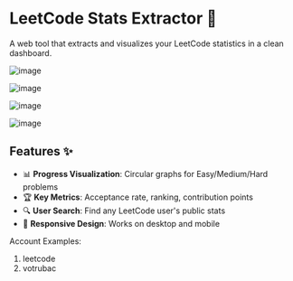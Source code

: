 # LeetCode Stats Extractor 🚀

A web tool that extracts and visualizes your LeetCode statistics in a clean dashboard.

![image](https://github.com/user-attachments/assets/f1c78463-8bbb-4e43-9793-5786ff8fd063)

![image](https://github.com/user-attachments/assets/db86e86c-86d4-4740-96de-5231da12e7a2)

![image](https://github.com/user-attachments/assets/14626600-72b4-41e4-854c-95590522d087)

![image](https://github.com/user-attachments/assets/987a07ed-9940-46d0-95c5-5bfc4bf45dc3)


## Features ✨
- 📊 **Progress Visualization**: Circular graphs for Easy/Medium/Hard problems
- 🏆 **Key Metrics**: Acceptance rate, ranking, contribution points
- 🔍 **User Search**: Find any LeetCode user's public stats
- 📱 **Responsive Design**: Works on desktop and mobile

Account Examples:
1) leetcode
2) votrubac
